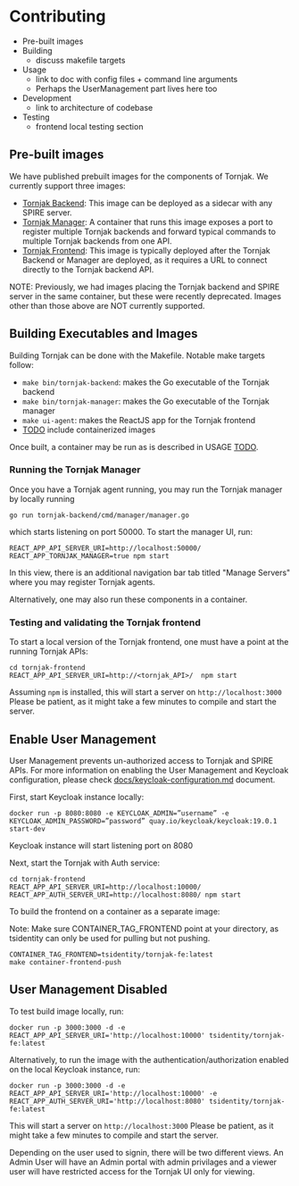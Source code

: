 # Contributing

- Pre-built images
- Building
  - discuss makefile targets
- Usage
  - link to doc with config files + command line arguments
  - Perhaps the UserManagement part lives here too
- Development
  - link to architecture of codebase
- Testing
  - frontend local testing section

## Pre-built images

We have published prebuilt images for the components of Tornjak.  We currently support three images:
- [Tornjak Backend](https://github.com/spiffe/tornjak/pkgs/container/tornjak-be): This image can be deployed as a sidecar with any SPIRE server. 
- [Tornjak Manager](https://github.com/spiffe/tornjak/pkgs/container/tornjak-manager): A container that runs this image exposes a port to register multiple Tornjak backends and forward typical commands to multiple Tornjak backends from one API. 
- [Tornjak Frontend](https://github.com/spiffe/tornjak/pkgs/container/tornjak-fe): This image is typically deployed after the Tornjak Backend or Manager are deployed, as it requires a URL to connect directly to the Tornjak backend API.  

NOTE: Previously, we had images placing the Tornjak backend and SPIRE server in the same container, but these were recently deprecated. Images other than those above are NOT currently supported. 

## Building Executables and Images

Building Tornjak can be done with the Makefile. Notable make targets follow:
- `make bin/tornjak-backend`: makes the Go executable of the Tornjak backend
- `make bin/tornjak-manager`: makes the Go executable of the Tornjak manager
- `make ui-agent`: makes the ReactJS app for the Tornjak frontend
- [TODO](TODO) include containerized images

Once built, a container may be run as is described in USAGE [TODO](TODO). 

### Running the Tornjak Manager
Once you have a Tornjak agent running, you may run the Tornjak manager by locally running

```
go run tornjak-backend/cmd/manager/manager.go
```

which starts listening on port 50000. To start the manager UI, run:

```
REACT_APP_API_SERVER_URI=http://localhost:50000/
REACT_APP_TORNJAK_MANAGER=true npm start
```

In this view, there is an additional navigation bar tab titled "Manage Servers" where you may register Tornjak agents.  

Alternatively, one may also run these components in a container. 

### Testing and validating the Tornjak frontend
To start a local version of the Tornjak frontend, one must have a point at the running Tornjak APIs:

```console
cd tornjak-frontend
REACT_APP_API_SERVER_URI=http://<tornjak_API>/  npm start
```

Assuming `npm` is installed, this will start a server on `http://localhost:3000`
Please be patient, as it might take a few minutes to compile and start the server.

## Enable User Management
User Management prevents un-authorized access to Tornjak and SPIRE APIs.
For more information on enabling the User Management and Keycloak configuration,
please check [docs/keycloak-configuration.md](docs/keycloak-configuration.md) document.

First, start Keycloak instance locally:

```
docker run -p 8080:8080 -e KEYCLOAK_ADMIN=”username” -e KEYCLOAK_ADMIN_PASSWORD=”password” quay.io/keycloak/keycloak:19.0.1 start-dev
```

Keycloak instance will start listening port on 8080

Next, start the Tornjak with Auth service:

```
cd tornjak-frontend
REACT_APP_API_SERVER_URI=http://localhost:10000/
REACT_APP_AUTH_SERVER_URI=http://localhost:8080/ npm start
```

To build the frontend on a container as a separate image:

Note: Make sure CONTAINER_TAG_FRONTEND point at your directory, as tsidentity can only be used for pulling but not pushing.

```
CONTAINER_TAG_FRONTEND=tsidentity/tornjak-fe:latest
make container-frontend-push
```

## User Management Disabled

To test build image locally, run:

```
docker run -p 3000:3000 -d -e REACT_APP_API_SERVER_URI='http://localhost:10000' tsidentity/tornjak-fe:latest
```

Alternatively, to run the image with the authentication/authorization enabled on the local Keycloak instance, run:

```
docker run -p 3000:3000 -d -e REACT_APP_API_SERVER_URI='http://localhost:10000' -e REACT_APP_AUTH_SERVER_URI='http://localhost:8080' tsidentity/tornjak-fe:latest
```

This will start a server on `http://localhost:3000`
Please be patient, as it might take a few minutes to compile and start the server.

Depending on the user used to signin, there will be two different views.
An Admin User will have an Admin portal with admin privilages and a viewer user will have restricted access for the Tornjak UI only for viewing.  
